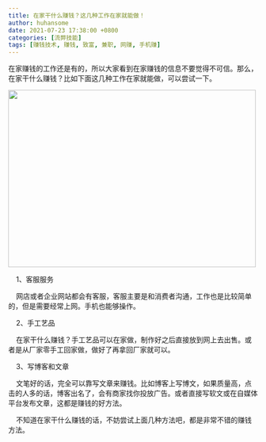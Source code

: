 ```yaml
---
title: 在家干什么赚钱？这几种工作在家就能做！
author: huhansome
date: 2021-07-23 17:38:00 +0800
categories: [流弊技能]
tags: [赚钱技术, 赚钱, 致富, 兼职, 网赚, 手机赚]
---
```



在家赚钱的工作还是有的，所以大家看到在家赚钱的信息不要觉得不可信。那么，在家干什么赚钱？比如下面这几种工作在家就能做，可以尝试一下。

<img src="http://www.jinduoxia.com.cn/d/file/2020-12-08/f3cfd6aff9511edab916543f17f49360.jpg" style="width: 500px; height: 358px;"/>

    1、客服服务

    网店或者企业网站都会有客服，客服主要是和消费者沟通，工作也是比较简单的，但是需要经常上网。手机也能够操作。

    2、手工艺品

    在家干什么赚钱？手工艺品可以在家做，制作好之后直接放到网上去出售。或者是从厂家零手工回家做，做好了再拿回厂家就可以。

    3、写博客和文章

    文笔好的话，完全可以靠写文章来赚钱。比如博客上写博文，如果质量高，点击的人多的话，博客出名了，会有商家找你投放广告。或者直接写软文或在自媒体平台发布文章，这都是赚钱的好方法。

    不知道在家干什么赚钱的话，不妨尝试上面几种方法吧，都是非常不错的赚钱方法。
